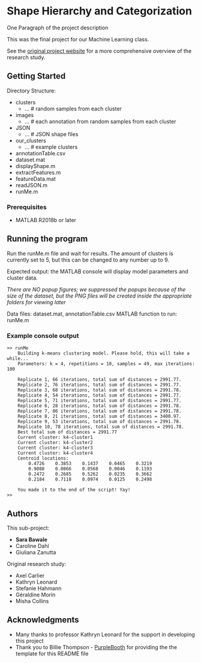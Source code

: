 # Shape Hierarchy and Categorization

One Paragraph of the project description

This was the final project for our Machine Learning class.

See the <a href="http://2dshapesstructure.github.io">original project website</a> for a more comprehensive overview of the research study.

## Getting Started

Directory Structure:

  * clusters
    * ... # random samples from each cluster  
  * images
    * ... # each annotation from random samples from each cluster
  * JSON
    * ... # JSON shape files
  * our_clusters
    * ... # example clusters
  * annotationTable.csv
  * dataset.mat
  * displayShape.m
  * extractFeatures.m
  * featureData.mat
  * readJSON.m
  * runMe.m

### Prerequisites
 
* MATLAB R2018b or later

## Running the program

Run the runMe.m file and wait for results. The amount of clusters is currently set to 5, but this can be changed to any number up to 9.

Expected output: the MATLAB console will display model parameters and cluster data.

*There are NO popup figures; we suppressed the popups because of the size of the dataset, but the PNG files will be created inside the appropriate folders for viewing later*

Data files: dataset.mat, annotationTable.csv
MATLAB function to run: runMe.m

### Example console output

```
>> runMe
    Building k-means clustering model. Please hold, this will take a while...
    Parameters: k = 4, repetitions = 10, samples = 49, max iterations: 100

    Replicate 1, 66 iterations, total sum of distances = 2991.77.
    Replicate 2, 76 iterations, total sum of distances = 2991.77.
    Replicate 3, 68 iterations, total sum of distances = 2991.78.
    Replicate 4, 54 iterations, total sum of distances = 2991.77.
    Replicate 5, 71 iterations, total sum of distances = 2991.77.
    Replicate 6, 28 iterations, total sum of distances = 2991.78.
    Replicate 7, 86 iterations, total sum of distances = 2991.78.
    Replicate 8, 21 iterations, total sum of distances = 3400.97.
    Replicate 9, 53 iterations, total sum of distances = 2991.78.
    Replicate 10, 78 iterations, total sum of distances = 2991.78.
    Best total sum of distances = 2991.77
    Current cluster: k4-cluster1
    Current cluster: k4-cluster2
    Current cluster: k4-cluster3
    Current cluster: k4-cluster4
    Centroid locations:
        0.4726    0.3853    0.1437    0.0465    0.3219
        0.9088    0.0866    0.0568    0.0046    0.1193
        0.2472    0.2685    0.5262    0.0235    0.3662
        0.2184    0.7118    0.0974    0.0125    0.2498

    You made it to the end of the script! Yay!
>> 
```

## Authors

This sub-project:

  * **Sara Bawale**
  * Caroline Dahl
  * Giuliana Zanutta

Original research study:

  * Axel Carlier
  * Kathryn Leonard
  * Stefanie Hahmann
  * Géraldine Morin
  * Misha Collins

## Acknowledgments

  * Many thanks to professor Kathryn Leonard for the support in developing this project
  * Thank you to Billie Thompson - <a href="https://github.com/PurpleBooth">PurpleBooth</a> for providing the the template for this README file
